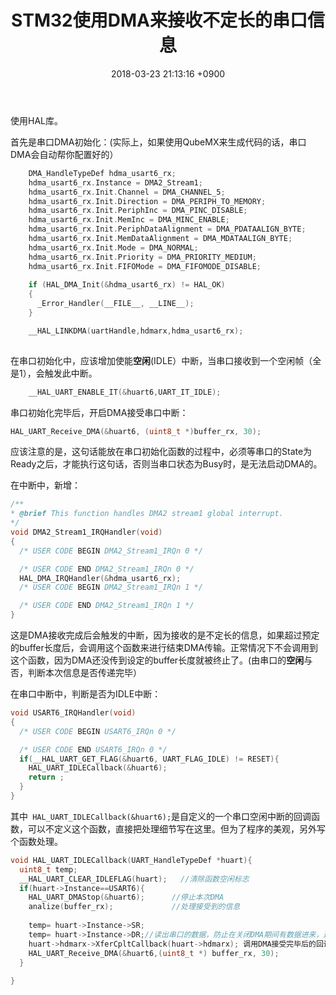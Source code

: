 ﻿---
layout: post
title: STM32使用DMA来接收不定长的串口信息
date: 2018-03-23 21:13:16 +0900
categories: 技术 硬件
issue_id: 29
---
使用HAL库。

首先是串口DMA初始化：(实际上，如果使用QubeMX来生成代码的话，串口DMA会自动帮你配置好的）

```c
    DMA_HandleTypeDef hdma_usart6_rx;
    hdma_usart6_rx.Instance = DMA2_Stream1;
    hdma_usart6_rx.Init.Channel = DMA_CHANNEL_5;
    hdma_usart6_rx.Init.Direction = DMA_PERIPH_TO_MEMORY;
    hdma_usart6_rx.Init.PeriphInc = DMA_PINC_DISABLE;
    hdma_usart6_rx.Init.MemInc = DMA_MINC_ENABLE;
    hdma_usart6_rx.Init.PeriphDataAlignment = DMA_PDATAALIGN_BYTE;
    hdma_usart6_rx.Init.MemDataAlignment = DMA_MDATAALIGN_BYTE;
    hdma_usart6_rx.Init.Mode = DMA_NORMAL;
    hdma_usart6_rx.Init.Priority = DMA_PRIORITY_MEDIUM;
    hdma_usart6_rx.Init.FIFOMode = DMA_FIFOMODE_DISABLE;
    
    if (HAL_DMA_Init(&hdma_usart6_rx) != HAL_OK)
    {
      _Error_Handler(__FILE__, __LINE__);
    }

    __HAL_LINKDMA(uartHandle,hdmarx,hdma_usart6_rx);
    
```
在串口初始化中，应该增加使能**空闲**(IDLE）中断，当串口接收到一个空闲帧（全是1），会触发此中断。
```c
    __HAL_UART_ENABLE_IT(&huart6,UART_IT_IDLE);
```

串口初始化完毕后，开启DMA接受串口中断：
```c
HAL_UART_Receive_DMA(&huart6, (uint8_t *)buffer_rx, 30);
```
应该注意的是，这句话能放在串口初始化函数的过程中，必须等串口的State为Ready之后，才能执行这句话，否则当串口状态为Busy时，是无法启动DMA的。


在中断中，新增：
```c
/**
* @brief This function handles DMA2 stream1 global interrupt.
*/
void DMA2_Stream1_IRQHandler(void)
{
  /* USER CODE BEGIN DMA2_Stream1_IRQn 0 */

  /* USER CODE END DMA2_Stream1_IRQn 0 */
  HAL_DMA_IRQHandler(&hdma_usart6_rx);
  /* USER CODE BEGIN DMA2_Stream1_IRQn 1 */

  /* USER CODE END DMA2_Stream1_IRQn 1 */
}
```
这是DMA接收完成后会触发的中断，因为接收的是不定长的信息，如果超过预定的buffer长度后，会调用这个函数来进行结束DMA传输。正常情况下不会调用到这个函数，因为DMA还没传到设定的buffer长度就被终止了。(由串口的**空闲**与否，判断本次信息是否传递完毕）

在串口中断中，判断是否为IDLE中断：
```c
void USART6_IRQHandler(void)
{
  /* USER CODE BEGIN USART6_IRQn 0 */

  /* USER CODE END USART6_IRQn 0 */
  if(__HAL_UART_GET_FLAG(&huart6, UART_FLAG_IDLE) != RESET){
    HAL_UART_IDLECallback(&huart6);
    return ;
  }
}
```
其中``` HAL_UART_IDLECallback(&huart6);```是自定义的一个串口空闲中断的回调函数，可以不定义这个函数，直接把处理细节写在这里。但为了程序的美观，另外写个函数处理。

```c
void HAL_UART_IDLECallback(UART_HandleTypeDef *huart){
  uint8_t temp;
  __HAL_UART_CLEAR_IDLEFLAG(huart);   //清除函数空闲标志
  if(huart->Instance==USART6){
    HAL_UART_DMAStop(&huart6);      //停止本次DMA
    analize(buffer_rx);             //处理接受到的信息
    
    temp= huart->Instance->SR;
    temp= huart->Instance->DR;//读出串口的数据，防止在关闭DMA期间有数据进来，造成ORE错误
    huart->hdmarx->XferCpltCallback(huart->hdmarx); 调用DMA接受完毕后的回调函数，最主要的目的是要将串口的状态设置为Ready，否则无法开启下一次DMA
    HAL_UART_Receive_DMA(&huart6,(uint8_t *) buffer_rx, 30);
  }
  
}
```


